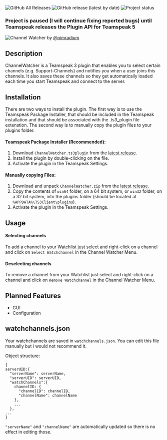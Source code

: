 ![GitHub All Releases](https://img.shields.io/github/downloads/nimradium/ts3_channel_watcher/total)
![GitHub release (latest by date)](https://img.shields.io/github/v/release/nimradium/ts3_channel_watcher)
![Project status](https://img.shields.io/badge/status-paused-red)
### Project is paused (I will continue fixing reported bugs) until Teamspeak releases the Plugin API for Teamspeak 5
![Channel Watcher](https://raw.githubusercontent.com/nimradium/ts3_channel_watcher/master/doc/channelwatcher.png "Channel Watcher")
by [@nimradium](https://github.com/nimradium)


## Description
ChannelWatcher is a Teamspeak 3 plugin that enables you to select certain channels (e.g. Support-Channels) and notifies you when a user joins this channels. It also saves these channels so they get automatically loaded each time you start Teamspeak and connect to the server.

## Installation
There are two ways to install the plugin. The first way is to use the Teamspeak Package Installer, that should be included in the Teamspeak installation and that should be associated with the .ts3_plugin file extenstion. The second way is to manually copy the plugin files to your plugins folder.
#### Teamspeak Package Installer (Recommended):  
  1. Download `ChannelWatcher.ts3plugin` from the [latest release](https://github.com/nimradium/ts3_channel_watcher/releases/latest).
  2. Install the plugin by double-clicking on the file.
  3. Activate the plugin in the Teamspeak Settings.
#### Manually copying Files:
  1. Download and unpack `ChannelWatcher.zip` from the [latest release](https://github.com/nimradium/ts3_channel_watcher/releases/latest).
  2. Copy the contents of `win64` folder, on a 64 bit system, or `win32` folder, on a 32 bit system, into the plugins folder (should be located at `%APPDATA%\TS3Client\plugins`).
  3. Activate the plugin in the Teamspeak Settings.

## Usage
#### Selecting channels
To add a channel to your Watchlist just select and right-click on a channel and click on `Select Watchchannel` in the Channel Watcher Menu.

#### Deselecting channels
To remove a channel from your Watchlist just select and right-click on a channel and click on `Remove Watchchannel` in the Channel Watcher Menu.

## Planned Features
* GUI
* Configuration

## watchchannels.json
Your watchchannels are saved in `watchchannels.json`. You can edit this file manually but i would not recommend it.

Object structure:
```
{
serverUID:{
  "serverName": serverName,
  "serverUID": serverUID,
  "watchChannels":{
    channelID: {
      "channelID": channelID,
      "channelName": channelName
    },
    ...
  },
...
}
```
`"serverName"` and `"channelName"` are automatically updated so there is no effect in editing those.
